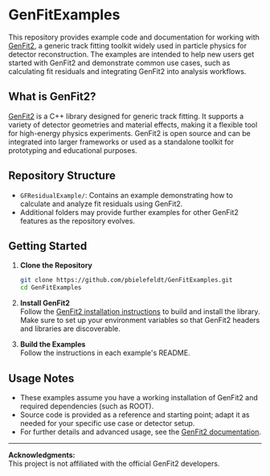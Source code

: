 # GenFitExamples

This repository provides example code and documentation for working with [GenFit2](https://github.com/GenFit/GenFit), a generic track fitting toolkit widely used in particle physics for detector reconstruction.
The examples are intended to help new users get started with GenFit2 and demonstrate common use cases, such as calculating fit residuals and integrating GenFit2 into analysis workflows.

## What is GenFit2?

[GenFit2](https://github.com/GenFit/GenFit) is a C++ library designed for generic track fitting.
It supports a variety of detector geometries and material effects, making it a flexible tool for high-energy physics experiments.
GenFit2 is open source and can be integrated into larger frameworks or used as a standalone toolkit for prototyping and educational purposes.

## Repository Structure

- `GFResidualExample/`: Contains an example demonstrating how to calculate and analyze fit residuals using GenFit2.
- Additional folders may provide further examples for other GenFit2 features as the repository evolves.

## Getting Started

1. **Clone the Repository**
   ```bash
   git clone https://github.com/pbielefeldt/GenFitExamples.git
   cd GenFitExamples
   ```

2. **Install GenFit2**  
   Follow the [GenFit2 installation instructions](https://github.com/GenFit/GenFit#installation) to build and install the library.
   Make sure to set up your environment variables so that GenFit2 headers and libraries are discoverable.

3. **Build the Examples**  
   Follow the instructions in each example's README.

## Usage Notes

- These examples assume you have a working installation of GenFit2 and required dependencies (such as ROOT).
- Source code is provided as a reference and starting point; adapt it as needed for your specific use case or detector setup.
- For further details and advanced usage, see the [GenFit2 documentation](https://github.com/GenFit/GenFit/wiki).


---
**Acknowledgments:**  
This project is not affiliated with the official GenFit2 developers.
